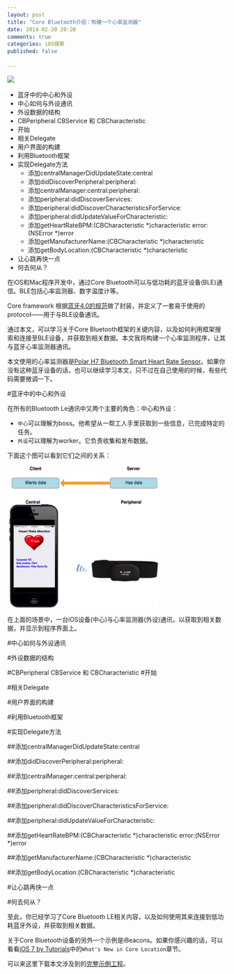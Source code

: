```yaml
---
layout: post
title: "Core Bluetooth介绍：构建一个心率监测器"
date: 2014-02-20 20:20
comments: true
categories: iOS探索
published: false

---
```


![](/images/2014/02/1.png)

<!--more-->

* 蓝牙中的中心和外设
* 中心如何与外设通讯
* 外设数据的结构
* CBPeripheral CBService 和 CBCharacteristic
* 开始
* 相关Delegate
* 用户界面的构建
* 利用Bluetooth框架
* 实现Delegate方法
	* 添加centralManagerDidUpdateState:central
	* 添加didDiscoverPeripheral:peripheral:
	* 添加centralManager:central:peripheral:
	* 添加peripheral:didDiscoverServices:
	* 添加peripheral:didDiscoverCharacteristicsForService:
	* 添加peripheral:didUpdateValueForCharacteristic:
	* 添加getHeartRateBPM:(CBCharacteristic *)characteristic error:(NSError *)error
	* 添加getManufacturerName:(CBCharacteristic *)characteristic
	* 添加getBodyLocation:(CBCharacteristic *)characteristic
* 让心跳再快一点
* 何去何从？

在iOS和Mac程序开发中，通过Core Bluetooth可以与低功耗的蓝牙设备(BLE)通信。BLE包括心率监测器、数字温度计等。

Core framework 根据[蓝牙4.0的规范](https://www.bluetooth.org/en-us/specification/adopted-specifications)做了封装，并定义了一套易于使用的protocol——用于与BLE设备通讯。

通过本文，可以学习关于Core Bluetooth框架的关键内容，以及如何利用框架搜索和连接至BLE设备，并获取到相关数据。本文我将构建一个心率监测程序，让其与蓝牙心率监测器通讯。

本文使用的心率监测器是[Polar H7 Bluetooth Smart Heart Rate Sensor](http://amzn.to/1h6RjLY)。如果你没有这种蓝牙设备的话，也可以继续学习本文，只不过在自己使用的时候，有些代码需要微调一下。

#蓝牙中的中心和外设

在所有的Bluetooth Le通讯中又两个主要的角色：中心和外设：

* `中心`可以理解为boss。他希望从一帮工人手里获取到一些信息，已完成特定的任务。
* `外设`可以理解为worker。它负责收集和发布数据。

下面这个图可以看到它们之间的关系：

![](/images/2014/02/3.png)

在上面的场景中，一台iOS设备(中心)与心率监测器(外设)通讯，以获取到相关数据，并显示到程序界面上。

#中心如何与外设通讯



#外设数据的结构

#CBPeripheral CBService 和 CBCharacteristic
#开始

#相关Delegate

#用户界面的构建

#利用Bluetooth框架

#实现Delegate方法

##添加centralManagerDidUpdateState:central

##添加didDiscoverPeripheral:peripheral:

##添加centralManager:central:peripheral:

##添加peripheral:didDiscoverServices:

##添加peripheral:didDiscoverCharacteristicsForService:

##添加peripheral:didUpdateValueForCharacteristic:

##添加getHeartRateBPM:(CBCharacteristic *)characteristic error:(NSError *)error

##添加getManufacturerName:(CBCharacteristic *)characteristic

##添加getBodyLocation:(CBCharacteristic *)characteristic

#让心跳再快一点

#何去何从？

至此，你已经学习了Core Bluetooth LE相关内容，以及如何使用其来连接到低功耗蓝牙外设，并获取到相关数据。

关于Core Bluetooth设备的另外一个示例是iBeacons。如果你感兴趣的话，可以看看[iOS 7 by Tutorials](http://www.raywenderlich.com/store/ios-7-by-tutorials)中的`What's New in Core Location`章节。

可以来这里下载本文涉及到的[完整示例工程](http://cdn4.raywenderlich.com/wp-content/uploads/2013/12/HeartMonitor-Final.zip)。








